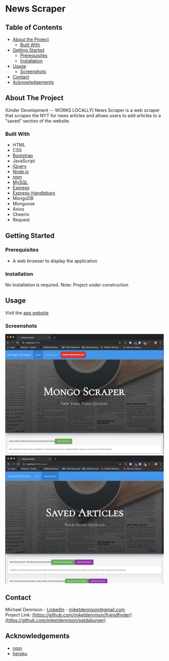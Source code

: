 # News Scraper
## Table of Contents

* [About the Project](#about-the-project)
  * [Built With](#built-with)
* [Getting Started](#getting-started)
  * [Prerequisites](#prerequisites)
  * [Installation](#installation)
* [Usage](#usage)
  * [Screenshots](#sceenshots)
* [Contact](#contact)
* [Acknowledgements](#acknowledgements)

## About The Project
(Under Development -- WORKS LOCALLY)
News Scraper is a web scraper that scrapes the NYT for news articles and allows users to add articles to a "saved" section of the website.

### Built With
* HTML
* CSS
* [Bootstrap](https://getbootstrap.com/)
* JavaScript
* [jQuery](https://jquery.com/)
* [Node.js](https://nodejs.org/en/)
* [npm](https://www.npmjs.com/)
* [MySQL](https://expressjs.com/)
* [Express](https://expressjs.com/)
* [Express-Handlebars](https://handlebarsjs.com/)
* MongoDB
* Mongoose
* Axios
* Cheerio
* Request

## Getting Started

### Prerequisites
* A web browser to display the application


### Installation  
No Installation is required.
Note: Project under construction 

## Usage
Visit  the [app website](https://news-scrape-smu.herokuapp.com/)

### Screenshots

![home-img][home-img]
![saved-img][saved-img]


## Contact
Michael Dennison - [LinkedIn](https://linkedin.com/in/michaeltdennison) - miketdennison@gmail.com  
Project Link: [https://github.com/miketdennison/friendfinder](https://github.com/miketdennison/eatdaburger)


## Acknowledgements
* [npm](https://www.npmjs.com/)
* [heroku](https://www.heroku.com/)

<!-- IMAGES -->
[home-img]: ./readme-imgs/home.png
[saved-img]: ./readme-imgs/saved.png
